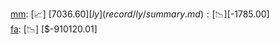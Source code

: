 [mm](record/mm/summary.md): [📈] [$7036.60]  
[ly](record/ly/summary.md): [📉] [$-1785.00]  
[fa](record/fa/summary.md): [📉] [$-910120.01]  
